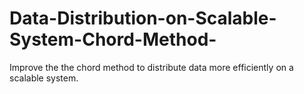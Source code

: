 # Data-Distribution-on-Scalable-System-Chord-Method-
Improve the the chord method to distribute data more efficiently on a scalable system. 
